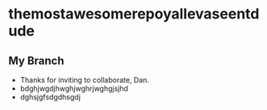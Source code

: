# themostawesomerepoyallevaseentdude

## My Branch

* Thanks for inviting to collaborate, Dan.
* bdghjwgdjhwghjwghrjwghgjsjhd
* dghsjgfsdgdhsgdj
